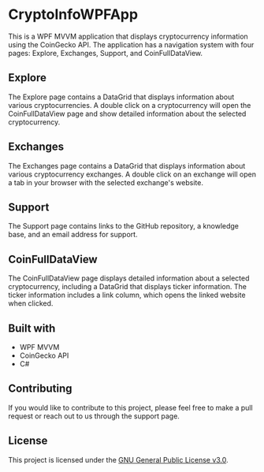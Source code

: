 # CryptoInfoWPFApp

This is a WPF MVVM application that displays cryptocurrency information using the CoinGecko API. The application has a navigation system with four pages: Explore, Exchanges, Support, and CoinFullDataView.

## Explore

The Explore page contains a DataGrid that displays information about various cryptocurrencies. A double click on a cryptocurrency will open the CoinFullDataView page and show detailed information about the selected cryptocurrency.

## Exchanges

The Exchanges page contains a DataGrid that displays information about various cryptocurrency exchanges. A double click on an exchange will open a tab in your browser with the selected exchange's website.

## Support

The Support page contains links to the GitHub repository, a knowledge base, and an email address for support.

## CoinFullDataView

The CoinFullDataView page displays detailed information about a selected cryptocurrency, including a DataGrid that displays ticker information. The ticker information includes a link column, which opens the linked website when clicked.

## Built with

- WPF MVVM
- CoinGecko API
- C#

## Contributing

If you would like to contribute to this project, please feel free to make a pull request or reach out to us through the support page.

## License

This project is licensed under the [GNU General Public License v3.0](https://www.gnu.org/licenses/gpl-3.0.html).
